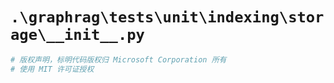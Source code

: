 # `.\graphrag\tests\unit\indexing\storage\__init__.py`

```py
# 版权声明，标明代码版权归 Microsoft Corporation 所有
# 使用 MIT 许可证授权
```